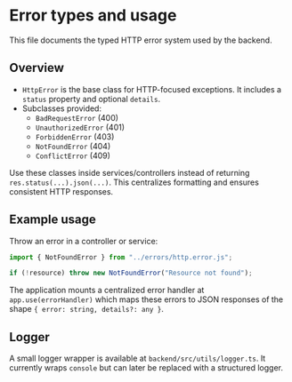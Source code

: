 # Error types and usage

This file documents the typed HTTP error system used by the backend.

## Overview

- `HttpError` is the base class for HTTP-focused exceptions. It includes a `status` property and optional `details`.
- Subclasses provided:
  - `BadRequestError` (400)
  - `UnauthorizedError` (401)
  - `ForbiddenError` (403)
  - `NotFoundError` (404)
  - `ConflictError` (409)

Use these classes inside services/controllers instead of returning `res.status(...).json(...)`. This centralizes formatting and ensures consistent HTTP responses.

## Example usage

Throw an error in a controller or service:

```ts
import { NotFoundError } from "../errors/http.error.js";

if (!resource) throw new NotFoundError("Resource not found");
```

The application mounts a centralized error handler at `app.use(errorHandler)` which maps these errors to JSON responses of the shape `{ error: string, details?: any }`.

## Logger

A small logger wrapper is available at `backend/src/utils/logger.ts`. It currently wraps `console` but can later be replaced with a structured logger.
